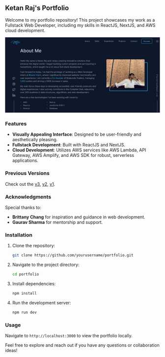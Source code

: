 ## Ketan Raj's Portfolio

Welcome to my portfolio repository! This project showcases my work as a Fullstack Web Developer, including my skills in ReactJS, NextJS, and AWS cloud development.

![Portfolio Screenshot](/public/me.png)

### Features

- **Visually Appealing Interface**: Designed to be user-friendly and aesthetically pleasing.
- **Fullstack Development**: Built with ReactJS and NextJS.
- **Cloud Development**: Utilizes AWS services like AWS Lambda, API Gateway, AWS Amplify, and AWS SDK for robust, serverless applications.

### Previous Versions

Check out the [v3](https://ketanraj.vercel.app/), [v2](https://ketan-raj-2-0.vercel.app/), [v1](https://raazketan.vercel.app/).

### Acknowledgments

Special thanks to:

- **Brittany Chang** for inspiration and guidance in web development.
- **Gaurav Sharma** for mentorship and support.

### Installation

1. Clone the repository:
   ```sh
   git clone https://github.com/yourusername/portfolio.git
   ```
2. Navigate to the project directory:
   ```sh
   cd portfolio
   ```
3. Install dependencies:
   ```sh
   npm install
   ```
4. Run the development server:
   ```sh
   npm run dev
   ```

### Usage

Navigate to `http://localhost:3000` to view the portfolio locally.

Feel free to explore and reach out if you have any questions or collaboration ideas!
